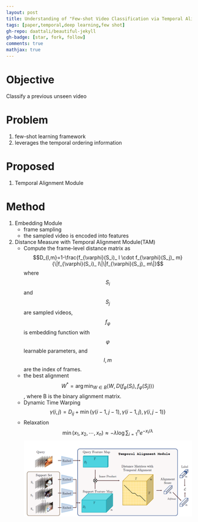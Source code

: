 ```yaml
---
layout: post
title: Understanding of "Few-shot Video Classification via Temporal Alignment"
tags: [paper,temporal,deep learning,few shot]
gh-repo: daattali/beautiful-jekyll
gh-badge: [star, fork, follow]
comments: true
mathjax: true
---
```

# Objective
Classify a previous unseen video

# Problem
1. few-shot learning framework
2. leverages the temporal ordering information

# Proposed
1. Temporal Alignment Module

# Method
1. Embedding Module
    - frame sampling
    - the sampled video is encoded into features
2. Distance Measure with Temporal Alignment Module(TAM)
    - Compute the frame-level distance matrix as 
    $$D_{l,m}=1-\frac{f_{\varphi}(S_i)_ l \cdot f_{\varphi}(S_j)_ m}{\|f_{\varphi}(S_i)_ l\|\|f_{\varphi}(S_j)_ m\|}$$
    where $$S_i$$ and $$S_j$$ are sampled videos, $$f_{\varphi}$$ is embedding function with $$\varphi$$ learnable parameters, and $$l,m$$ are the index of frames.
    - the best alignment 
    $$W^*=\arg\min\nolimits_{W\in B}\langle W,D(f_{\varphi}(S_i),f_{\varphi}(S_j))\rangle$$, where B is the binary alignment matrix.
    - Dynamic Time Warping 
    $$\gamma(i,j)=D_{ij}+\min\{\gamma(i-1,j-1),\gamma(i-1,j),\gamma(i,j-1)\} $$
    - Relaxation $$\min(x_1,x_2,\cdots,x_n)\approx-\lambda\log\sum\nolimits_{i=1}^n e^{-x_i/\lambda}$$
![Crepe](/assets/img/2019-07-11-PaperReading-01-Few-Shot-Temporal-Alignement/Fig1.png)

